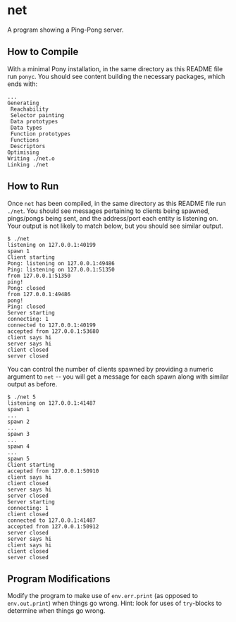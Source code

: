 # net

A program showing a Ping-Pong server.

## How to Compile

With a minimal Pony installation, in the same directory as this README file run `ponyc`. You should see content building the necessary packages, which ends with:

```console
...
Generating
 Reachability
 Selector painting
 Data prototypes
 Data types
 Function prototypes
 Functions
 Descriptors
Optimising
Writing ./net.o
Linking ./net
```

## How to Run

Once `net` has been compiled, in the same directory as this README file run `./net`. You should see messages pertaining to clients being spawned, pings/pongs being sent, and the address/port each entity is listening on. Your output is not likely to match below, but you should see similar output.

```console
$ ./net
listening on 127.0.0.1:40199
spawn 1
Client starting
Pong: listening on 127.0.0.1:49486
Ping: listening on 127.0.0.1:51350
from 127.0.0.1:51350
ping!
Pong: closed
from 127.0.0.1:49486
pong!
Ping: closed
Server starting
connecting: 1
connected to 127.0.0.1:40199
accepted from 127.0.0.1:53680
client says hi
server says hi
client closed
server closed
```

You can control the number of clients spawned by providing a numeric argument to `net` -- you will get a message for each spawn along with similar output as before.

```console
$ ./net 5
listening on 127.0.0.1:41487
spawn 1
...
spawn 2
...
spawn 3
...
spawn 4
...
spawn 5
Client starting
accepted from 127.0.0.1:50910
client says hi
client closed
server says hi
server closed
Server starting
connecting: 1
client closed
connected to 127.0.0.1:41487
accepted from 127.0.0.1:50912
server closed
server says hi
client says hi
client closed
server closed
```

## Program Modifications

Modify the program to make use of `env.err.print` (as opposed to `env.out.print`) when things go wrong. Hint: look for uses of `try`-blocks to determine when things go wrong.
